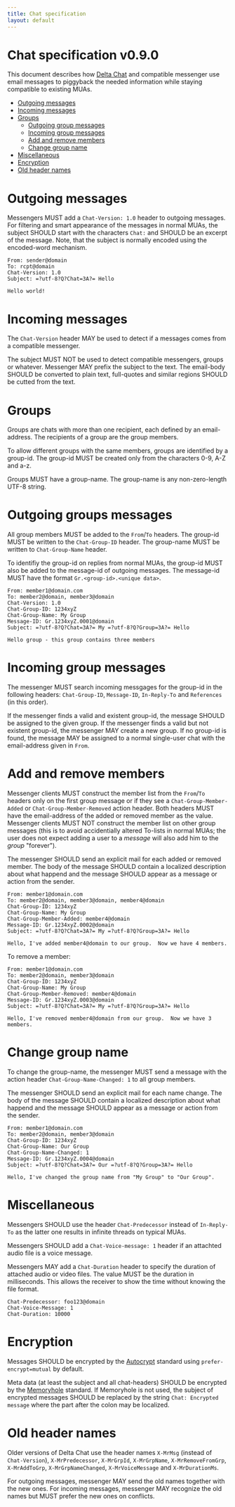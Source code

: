 ```yaml
---
title: Chat specification
layout: default
---
```



# Chat specification v0.9.0

This document describes how [Delta Chat](https://delta.chat) and compatible messenger use
email messages to piggyback the needed information while staying compatible to existing MUAs.

- [Outgoing messages](#outgoing-messages)
- [Incoming messages](#incoming-messages)
- [Groups](#groups)
    - [Outgoing group messages](#outgoing-group-messages)
    - [Incoming group messages](#incoming-group-messages)
    - [Add and remove members](#add-and-remove-members)
    - [Change group name](#change-group-name)
- [Miscellaneous](#miscellaneous)
- [Encryption](#encryption)
- [Old header names](#old-header-names)


# Outgoing messages

Messengers MUST add a `Chat-Version: 1.0` header to outgoing messages.
For filtering and smart appearance of the messages in normal MUAs, 
the subject SHOULD start with the characters `Chat:` and SHOULD be an excerpt of the message.
Note, that the subject is normally encoded using the encoded-word mechanism.

    From: sender@domain
    To: rcpt@domain
    Chat-Version: 1.0
    Subject: =?utf-8?Q?Chat=3A?= Hello
    
    Hello world!


# Incoming messages

The `Chat-Version` header MAY be used to detect if a messages comes from a compatible messenger.

The subject MUST NOT be used to detect compatible messengers, groups or whatever. Messenger MAY prefix the subject to the text.
The email-body SHOULD be converted to plain text, full-quotes and similar regions SHOULD be cutted from the text.


# Groups

Groups are chats with more than one recipient, each defined by an email-address.
The recipients of a group are the group members.

To allow different groups with the same members, groups are identified by a group-id.
The group-id MUST be created only from the characters 0-9, A-Z and a-z.

Groups MUST have a group-name. The group-name is any non-zero-length UTF-8 string.


# Outgoing groups messages

All group members MUST be added to the `From`/`To` headers. 
The group-id MUST be written to the `Chat-Group-ID` header.
The group-name MUST be written to `Chat-Group-Name` header.

To identifiy the group-id on replies from normal MUAs, the group-id MUST also be added to
the message-id of outgoing messages.  The message-id MUST have the 
format `Gr.<group-id>.<unique data>`.

    From: member1@domain.com
    To: member2@domain, member3@domain
    Chat-Version: 1.0
    Chat-Group-ID: 1234xyZ
    Chat-Group-Name: My Group
    Message-ID: Gr.1234xyZ.0001@domain
    Subject: =?utf-8?Q?Chat=3A?= My =?utf-8?Q?Group=3A?= Hello
    
    Hello group - this group contains three members


# Incoming group messages

The messenger MUST search incoming messgages for the group-id in the following headers: `Chat-Group-ID`,
`Message-ID`, `In-Reply-To` and `References` (in this order).

If the messenger finds a valid and existent group-id, the message SHOULD be assigned to the given group. 
If the messenger finds a valid but not existent group-id, the messenger MAY create a new group.
If no group-id is found, the message MAY be assigned to a normal single-user chat with the email-address given in `From`.


# Add and remove members 

Messenger clients MUST construct the member list from the `From`/`To` headers only on the first group message or if they see a `Chat-Group-Member-Added` or `Chat-Group-Member-Removed` action header.
Both headers MUST have the email-address of the added or removed member as the value.
Messenger clients MUST NOT construct the member list on other group messages (this is to avoid accidentially altered To-lists in normal MUAs; the user
does not expect adding a user to a _message_ will also add him to the _group_ "forever").

The messenger SHOULD send an explicit mail for each added or removed member. 
The body of the message SHOULD contain a localized description about what happend 
and the message SHOULD appear as a message or action from the sender.

    From: member1@domain.com
    To: member2@domain, member3@domain, member4@domain
    Chat-Group-ID: 1234xyZ
    Chat-Group-Name: My Group
    Chat-Group-Member-Added: member4@domain
    Message-ID: Gr.1234xyZ.0002@domain
    Subject: =?utf-8?Q?Chat=3A?= My =?utf-8?Q?Group=3A?= Hello
        
    Hello, I've added member4@domain to our group.  Now we have 4 members.

To remove a member: 

    From: member1@domain.com
    To: member2@domain, member3@domain
    Chat-Group-ID: 1234xyZ
    Chat-Group-Name: My Group
    Chat-Group-Member-Removed: member4@domain
    Message-ID: Gr.1234xyZ.0003@domain
    Subject: =?utf-8?Q?Chat=3A?= My =?utf-8?Q?Group=3A?= Hello
        
    Hello, I've removed member4@domain from our group.  Now we have 3 members.


# Change group name

To change the group-name, the messenger MUST send a message with the action header `Chat-Group-Name-Changed: 1` to all group members.

The messenger SHOULD send an explicit mail for each name change. 
The body of the message SHOULD contain a localized description about what happend 
and the message SHOULD appear as a message or action from the sender.

    From: member1@domain.com
    To: member2@domain, member3@domain
    Chat-Group-ID: 1234xyZ
    Chat-Group-Name: Our Group
    Chat-Group-Name-Changed: 1
    Message-ID: Gr.1234xyZ.0004@domain
    Subject: =?utf-8?Q?Chat=3A?= Our =?utf-8?Q?Group=3A?= Hello
    
    Hello, I've changed the group name from "My Group" to "Our Group".


# Miscellaneous

Messengers SHOULD use the header `Chat-Predecessor` instead of `In-Reply-To` as
the latter one results in infinite threads on typical MUAs.

Messengers SHOULD add a `Chat-Voice-message: 1` header if an attachted audio file is a voice message.

Messengers MAY add a `Chat-Duration` header to specify the duration of attached audio or video files. 
The value MUST be the duration in milliseconds.
This allows the receiver to show the time without knowing the file format.

    Chat-Predecessor: foo123@domain
    Chat-Voice-Message: 1
    Chat-Duration: 10000

# Encryption

Messages SHOULD be encrypted by the [Autocrypt](https://autocrypt.org) standard using `prefer-encrypt=mutual` by default.

Meta data (at least the subject and all chat-headers) SHOULD be encrypted by the [Memoryhole](http://modernpgp.org/memoryhole/) standard. 
If Memoryhole is not used, the subject of encrypted messages SHOULD be replaced by the string 
`Chat: Encrypted message` where the part after the colon may be localized.


# Old header names

Older versions of Delta Chat use the header names `X-MrMsg` (instead of `Chat-Version`), `X-MrPredecessor`, `X-MrGrpId`, `X-MrGrpName`,
`X-MrRemoveFromGrp`, `X-MrAddToGrp`, `X-MrGrpNameChanged`, `X-MrVoiceMessage` and `X-MrDurationMs`.

For outgoing messages, messenger MAY send the old names together with the new ones.
For incoming messages, messenger MAY recognize the old names but MUST prefer the new ones on conflicts.


